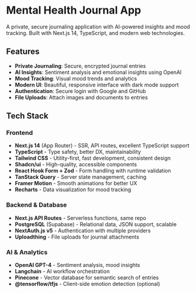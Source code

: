 # Mental Health Journal App

A private, secure journaling application with AI-powered insights and mood tracking. Built with Next.js 14, TypeScript, and modern web technologies.

## Features

- **Private Journaling**: Secure, encrypted journal entries
- **AI Insights**: Sentiment analysis and emotional insights using OpenAI
- **Mood Tracking**: Visual mood trends and analytics
- **Modern UI**: Beautiful, responsive interface with dark mode support
- **Authentication**: Secure login with Google and GitHub
- **File Uploads**: Attach images and documents to entries

## Tech Stack

### Frontend
- **Next.js 14** (App Router) - SSR, API routes, excellent TypeScript support
- **TypeScript** - Type safety, better DX, maintainability
- **Tailwind CSS** - Utility-first, fast development, consistent design
- **Shadcn/ui** - High-quality, accessible components
- **React Hook Form + Zod** - Form handling with runtime validation
- **TanStack Query** - Server state management, caching
- **Framer Motion** - Smooth animations for better UX
- **Recharts** - Data visualization for mood tracking

### Backend & Database
- **Next.js API Routes** - Serverless functions, same repo
- **PostgreSQL** (Supabase) - Relational data, JSON support, scalable
- **NextAuth.js v5** - Authentication with multiple providers
- **Uploadthing** - File uploads for journal attachments

### AI & Analytics
- **OpenAI GPT-4** - Sentiment analysis, mood insights
- **Langchain** - AI workflow orchestration
- **Pinecone** - Vector database for semantic search of entries
- **@tensorflow/tfjs** - Client-side emotion detection (optional)
